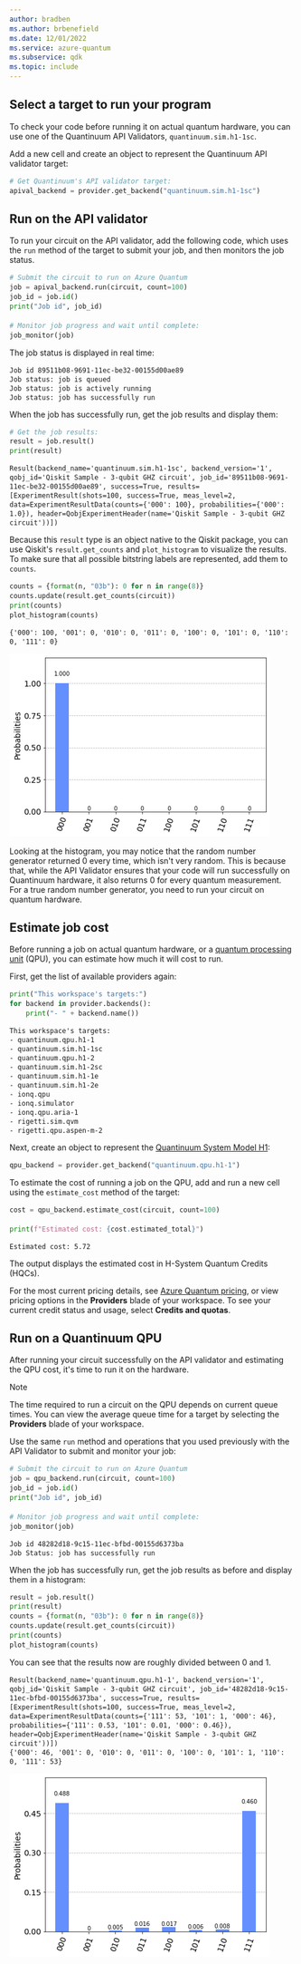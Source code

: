 ```yaml
---
author: bradben
ms.author: brbenefield
ms.date: 12/01/2022
ms.service: azure-quantum
ms.subservice: qdk
ms.topic: include
---
```


## Select a target to run your program

To check your code before running it on actual quantum hardware, you can use one of the Quantinuum API Validators, `quantinuum.sim.h1-1sc`.

Add a new cell and create an object to represent the Quantinuum API validator target:

```python
# Get Quantinuum's API validator target:
apival_backend = provider.get_backend("quantinuum.sim.h1-1sc")
```

## Run on the API validator 

To run your circuit on the API validator, add the following code, which uses the `run` method of the target to submit your job, and then monitors the job status. 

```python
# Submit the circuit to run on Azure Quantum
job = apival_backend.run(circuit, count=100)
job_id = job.id()
print("Job id", job_id)

# Monitor job progress and wait until complete:
job_monitor(job)
```

The job status is displayed in real time:

```output
Job id 89511b08-9691-11ec-be32-00155d00ae89
Job status: job is queued
Job status: job is actively running
Job status: job has successfully run
```

When the job has successfully run, get the job results and display them:

```python
# Get the job results:
result = job.result()
print(result)
```

```output
Result(backend_name='quantinuum.sim.h1-1sc', backend_version='1', qobj_id='Qiskit Sample - 3-qubit GHZ circuit', job_id='89511b08-9691-11ec-be32-00155d00ae89', success=True, results=[ExperimentResult(shots=100, success=True, meas_level=2, data=ExperimentResultData(counts={'000': 100}, probabilities={'000': 1.0}), header=QobjExperimentHeader(name='Qiskit Sample - 3-qubit GHZ circuit'))])
```

Because this `result` type is an object native to the Qiskit package, you can use
Qiskit\'s `result.get_counts` and `plot_histogram` to visualize the
results. To make sure that all possible bitstring labels are represented,
add them to `counts`.

```python
counts = {format(n, "03b"): 0 for n in range(8)}
counts.update(result.get_counts(circuit))
print(counts)
plot_histogram(counts)
```

```output
{'000': 100, '001': 0, '010': 0, '011': 0, '100': 0, '101': 0, '110': 0, '111': 0}
```

![Qiskit circuit result on Quantinuum API validator](../media/azure-quantum-qiskit-hw-result-1.png)

Looking at the histogram, you may notice that the random number generator returned 0 every time, which isn't very random. This is because that, while the API Validator ensures that your code will run successfully on Quantinuum hardware, it also returns 0 for every quantum measurement. For a true random number generator, you need to run your circuit on quantum hardware.

## Estimate job cost

Before running a job on actual quantum hardware, or a [quantum processing unit](xref:microsoft.quantum.target-profiles) (QPU), you can estimate how much it will cost to run. 

First, get the list of available providers again:

```python
print("This workspace's targets:")
for backend in provider.backends():
    print("- " + backend.name())
```

```output
This workspace's targets:
- quantinuum.qpu.h1-1
- quantinuum.sim.h1-1sc
- quantinuum.qpu.h1-2
- quantinuum.sim.h1-2sc
- quantinuum.sim.h1-1e
- quantinuum.sim.h1-2e
- ionq.qpu
- ionq.simulator
- ionq.qpu.aria-1
- rigetti.sim.qvm
- rigetti.qpu.aspen-m-2
```

Next, create an object to represent the [Quantinuum System Model H1](xref:microsoft.quantum.providers.quantinuum#system-model-h1):

```python
qpu_backend = provider.get_backend("quantinuum.qpu.h1-1")
```

To estimate the cost of running a job on the QPU, add and run a new cell using the `estimate_cost` method of the target:

```python
cost = qpu_backend.estimate_cost(circuit, count=100)

print(f"Estimated cost: {cost.estimated_total}")
```

```output
Estimated cost: 5.72
```

The output displays the estimated cost in H-System Quantum Credits (HQCs).

For the most current pricing details, see [Azure Quantum pricing](xref:microsoft.quantum.providers-pricing#quantinuum), or view pricing options in the **Providers** blade of your workspace. To see your current credit status and usage, select **Credits and quotas**.

## Run on a Quantinuum QPU 

After running your circuit successfully on the API validator and estimating the QPU cost, it's time to run it on the hardware. 

> [!NOTE] 
> The time required to run a circuit on the QPU depends on current queue times. You can view the average queue time for a target by selecting the **Providers** blade of your workspace.

Use the same `run` method and operations that you used previously with the API Validator to submit and monitor your job:

```python
# Submit the circuit to run on Azure Quantum
job = qpu_backend.run(circuit, count=100)
job_id = job.id()
print("Job id", job_id)

# Monitor job progress and wait until complete:
job_monitor(job)
```

```output
Job id 48282d18-9c15-11ec-bfbd-00155d6373ba
Job Status: job has successfully run
```

When the job has successfully run, get the job results as before and display them in a histogram:

```python
result = job.result()
print(result)
counts = {format(n, "03b"): 0 for n in range(8)}
counts.update(result.get_counts(circuit))
print(counts)
plot_histogram(counts)
```

You can see that the results now are roughly divided between 0 and 1. 

```output
Result(backend_name='quantinuum.qpu.h1-1', backend_version='1', qobj_id='Qiskit Sample - 3-qubit GHZ circuit', job_id='48282d18-9c15-11ec-bfbd-00155d6373ba', success=True, results=[ExperimentResult(shots=100, success=True, meas_level=2, data=ExperimentResultData(counts={'111': 53, '101': 1, '000': 46}, probabilities={'111': 0.53, '101': 0.01, '000': 0.46}), header=QobjExperimentHeader(name='Qiskit Sample - 3-qubit GHZ circuit'))])
{'000': 46, '001': 0, '010': 0, '011': 0, '100': 0, '101': 1, '110': 0, '111': 53}
```

![Qiskit circuit result on Quantinuum QPU](../media/azure-quantum-qiskit-hw-result-2.png)
